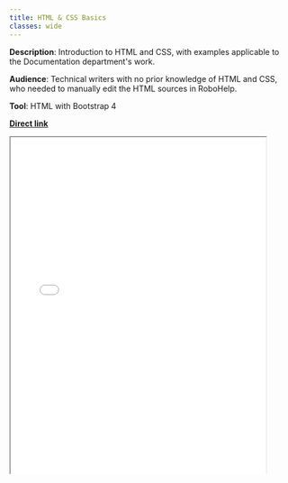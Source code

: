```yaml
---
title: HTML & CSS Basics
classes: wide
---
```


**Description**: Introduction to HTML and CSS, with examples applicable to the Documentation department's work.

**Audience**: Technical writers with no prior knowledge of HTML and CSS, who needed to manually edit the HTML sources in RoboHelp.

**Tool**: HTML with Bootstrap 4

**[Direct link](html-css-tutorial.htm)**

<div style="position: relative; overflow: hidden; width: 100%; height: 600px">
<iframe width="90%" height="100%" src="html-css-tutorial.htm"></iframe></div>
